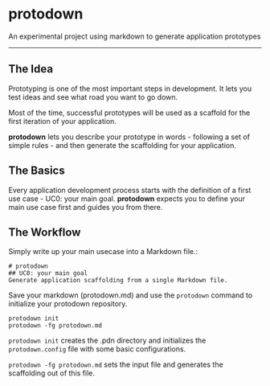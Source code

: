# protodown
An experimental project using markdown to generate application prototypes
***

## The Idea
Prototyping is one of the most important steps in development. It lets you test ideas and see what road you want to go down. 

Most of the time, successful prototypes will be used as a scaffold for the first iteration of your application. 

**protodown** lets you describe your prototype in words - following a set of simple rules - and then generate the scaffolding for your application. 

## The Basics
Every application development process starts with the definition of a first use case - UC0: your main goal. **protodown** expects you to define your main use case first and guides you from there. 

## The Workflow
Simply write up your main usecase into a Markdown file.: 

```
# protodown
## UC0: your main goal
Generate application scaffolding from a single Markdown file.
```
Save your markdown (protodown.md) and use the `protodown` command to initialize your protodown repository.

```
protodown init
protodown -fg protodown.md
```

`protodown init` creates the .pdn directory and initializes the `protodown.config` file with some basic configurations.

`protodown -fg protodown.md` sets the input file and generates the scaffolding out of this file.

